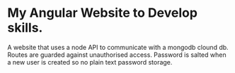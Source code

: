 # My Angular Website to Develop skills.

A website that uses a node API to communicate with a mongodb clound db.
Routes are guarded against unauthorised access.
Password is salted when a new user is created so no plain text password storage.
